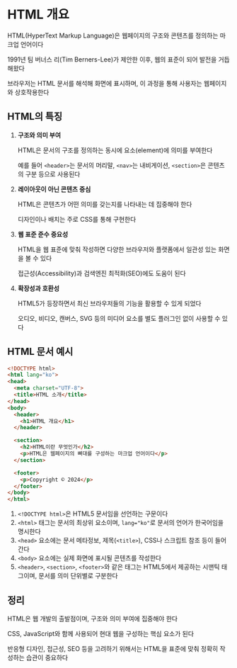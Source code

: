 # HTML 개요

HTML(HyperText Markup Language)은 웹페이지의 구조와 콘텐츠를 정의하는 마크업 언어이다

1991년 팀 버너스 리(Tim Berners-Lee)가 제안한 이후, 웹의 표준이 되어 발전을 거듭해왔다

브라우저는 HTML 문서를 해석해 화면에 표시하며, 이 과정을 통해 사용자는 웹페이지와 상호작용한다

## HTML의 특징

1. **구조와 의미 부여**
    
    HTML은 문서의 구조를 정의하는 동시에 요소(element)에 의미를 부여한다
    
    예를 들어 `<header>`는 문서의 머리말, `<nav>`는 내비게이션, `<section>`은 콘텐츠의 구분 등으로 사용된다
    
2. **레이아웃이 아닌 콘텐츠 중심**
    
    HTML은 콘텐츠가 어떤 의미를 갖는지를 나타내는 데 집중해야 한다
    
    디자인이나 배치는 주로 CSS를 통해 구현한다
    
3. **웹 표준 준수 중요성**
    
    HTML을 웹 표준에 맞춰 작성하면 다양한 브라우저와 플랫폼에서 일관성 있는 화면을 볼 수 있다
    
    접근성(Accessibility)과 검색엔진 최적화(SEO)에도 도움이 된다
    
4. **확장성과 호환성**
    
    HTML5가 등장하면서 최신 브라우저들의 기능을 활용할 수 있게 되었다
    
    오디오, 비디오, 캔버스, SVG 등의 미디어 요소를 별도 플러그인 없이 사용할 수 있다
    

## HTML 문서 예시

```html
<!DOCTYPE html>
<html lang="ko">
<head>
  <meta charset="UTF-8">
  <title>HTML 소개</title>
</head>
<body>
  <header>
    <h1>HTML 개요</h1>
  </header>

  <section>
    <h2>HTML이란 무엇인가</h2>
    <p>HTML은 웹페이지의 뼈대를 구성하는 마크업 언어이다</p>
  </section>

  <footer>
    <p>Copyright © 2024</p>
  </footer>
</body>
</html>

```

1. `<!DOCTYPE html>`은 HTML5 문서임을 선언하는 구문이다
2. `<html>` 태그는 문서의 최상위 요소이며, `lang="ko"`로 문서의 언어가 한국어임을 명시한다
3. `<head>` 요소에는 문서 메타정보, 제목(`<title>`), CSS나 스크립트 참조 등이 들어간다
4. `<body>` 요소에는 실제 화면에 표시될 콘텐츠를 작성한다
5. `<header>`, `<section>`, `<footer>`와 같은 태그는 HTML5에서 제공하는 시맨틱 태그이며, 문서를 의미 단위별로 구분한다

## 정리

HTML은 웹 개발의 출발점이며, 구조와 의미 부여에 집중해야 한다

CSS, JavaScript와 함께 사용되어 현대 웹을 구성하는 핵심 요소가 된다

반응형 디자인, 접근성, SEO 등을 고려하기 위해서는 HTML을 표준에 맞춰 정확히 작성하는 습관이 중요하다